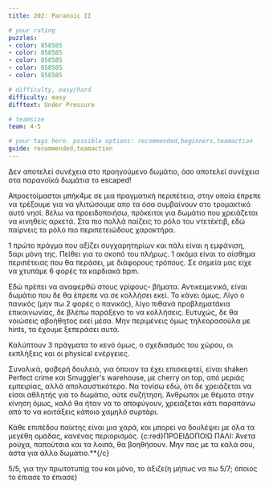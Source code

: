 ```yaml
---
title: 202: Paranoic II

# your rating
puzzles:
- color: 858585
- color: 858585
- color: 858585
- color: 858585
- color: 858585

# difficulty, easy/hard
difficulty: easy
difftext: Under Pressure

# teamsize
team: 4-5

# your tags here. possible options: recommended,beginners,teamaction
guide: recommended,teamaction
---
```


Δεν αποτελεί συνέχεια στο προηγούμενο δωμάτιο, όσο αποτελεί συνέχεια στα παρανοϊκά δωμάτια το escaped!

Απροετοίμαστοι μπήκ4με σε μια πραγματική περιπέτεια, στην οποία έπρεπε να τρέξουμε για να γλιτώσουμε απο τα όσα συμβαίνουν στο τρομακτικό αυτό νησί. 8έλω να προειδοποιήσω, πρόκειται για δωμάτιο που χρειάζεται να κινηθείς αρκετά. Στα πιο πολλά παίζεις το ρόλο του ντετέκτιβ, εδώ παίρνεις το ρόλο πιο περιπετειώδους χαρακτήρα.

1 πρώτο πράγμα που αξίζει συγχαρητηρίων και πάλι είναι η εμφάνιση, 5αρι μόνη της. Πείθει για το σκοπό του πλήρως. 1 ακόμα είναι το αίσθημα περιπέτειας που θα περάσει, με διάφορους τρόπους. Σε σημεία μας είχε να χτυπάμε 6 φορές τα καρδιακά bpm.

Εδώ πρέπει να αναφερθώ στους γρίφους- βήματα. Αντικειμενικά, είναι δωμάτιο που δε θα έπρεπε να σε κολλήσει εκεί. Το κάνει όμως. Λίγο ο πανικός (μην πω 2 φορές ο πανικός), λίγο πιθανά προβληματάκια επικοινωνίας, δε βλέπω παράξενο το να κολλήσεις. Ευτυχώς, δε θα νοιώσεις αβοήθητος εκεί μέσα. Μην περιμένεις όμως τηλεορασούλα με hints, τα έχουμε ξεπεράσει αυτά.

Καλύπτουν 3 πράγματα το κενό όμως, ο σχεδιασμός του χώρου, οι εκπλήξεις και οι physical ενέργειες.

Συνολικά, φοβερή δουλειά, για όποιον τα έχει επισκεφτεί, είναι shaken Perfect crime και Smuggler's warehouse, με cherry on top, από μεριάς εμπειρίας, αλλά απολαυστικότερο. Να τονίσω εδώ, ότι δε χρειάζεται να είσαι αθλητής για το δωμάτιο, ούτε συζήτηση. Άνθρωποι με θέματα στην κίνηση όμως, καλό θα ήταν να το αποφύγουν, χρειάζεται κάτι παραπάνω από το να κοιτάξεις κάποιο χαμηλό συρτάρι.

Κάθε επιπέδου παίκτης είναι μια χαρά, και μπορεί να δουλέψει με όλα τα μεγέθη ομάδας, κανένας περιορισμός.
{c:red}ΠΡΟΕΙΔΟΠΟΙΩ ΠΑΛΙ: Άνετα ρούχα, παπούτσια και τα λοιπά, θα βοηθήσουν. Μην πας με τα καλά σου, άστα για άλλο δωμάτιο.\*\*{/c}

5/5, για την πρωτοτυπί<a href="http://roomescaper.gr/images/P A R A N O I C.jpg">α</a> του και μόνο, το άξιζε(η μήπως να πω 5/7; όποιος το έπιασε το έπιασε)
